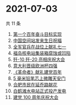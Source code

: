 # 2021-07-03

共 11 条

<!-- BEGIN -->
<!-- 最后更新时间 Sat Jul 03 2021 09:43:40 GMT+0800 (China Standard Time) -->

1. [第一个百年奋斗目标实现](https://www.zhihu.com/search?q=百年奋斗目标)
2. [中国空间站发来生日祝福](https://www.zhihu.com/search?q=空间站)
3. [全军官兵在战位上献礼七一](https://www.zhihu.com/search?q=部队官兵)
4. [福岛核电站集装箱腐蚀或凹陷](https://www.zhihu.com/search?q=福岛核电站)
5. [歼-10 歼-20 亮相庆祝大会](https://www.zhihu.com/search?q=歼20)
6. [意大利晋级欧洲杯四强](https://www.zhihu.com/search?q=意大利队)
7. [《革命者》献礼建党百年](https://www.zhihu.com/search?q=革命者)
8. [5 毫米铅笔芯上微雕天安门](https://www.zhihu.com/search?q=微雕天安门)
9. [合肥市民在延乔路献花](https://www.zhihu.com/search?q=合肥延乔路)
10. [白鹤滩水电站正式投产发电](https://www.zhihu.com/search?q=白鹤滩水电站)
11. [建党 100 周年庆祝大会](https://www.zhihu.com/search?q=庆祝大会)

<!-- END -->
